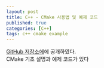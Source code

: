 ```yaml
---
layout: post
title: C++ - CMake 사용법 및 예제 코드
published: true
categories: [C++]
tags: c++ cmake example
---
```

[GitHub 저장소에](https://github.com/jacking75/examples_CMake)에 공개하였다.  
CMake 기초 설명과 예제 코드가 있다  